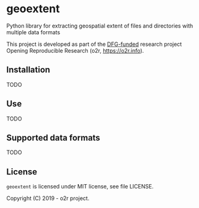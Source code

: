 # geoextent

Python library for extracting geospatial extent of files and directories with multiple data formats

This project is developed as part of the [DFG-funded](https://o2r.info/about/#funding) research project Opening Reproducible Research (o2r, https://o2r.info).

## Installation

TODO

## Use

TODO

## Supported data formats

TODO

## License

`geoextent` is licensed under MIT license, see file LICENSE.

Copyright (C) 2019 - o2r project.
